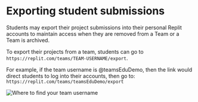 # Exporting student submissions

Students may export their project submissions into their personal Replit accounts to maintain access when they are removed from a Team or a Team is archived.

To export their projects from a team, students can go to `https://replit.com/teams/TEAM-USERNAME/export`. 

For example, if the team username is @teamsEduDemo, then the link would direct students to log into their accounts, then go to: `https://replit.com/teams/teamsEduDemo/export`

![Where to find your team username](https://replit-docs-images.bardia.repl.co/images/teamsForEducation/team-username.png)




